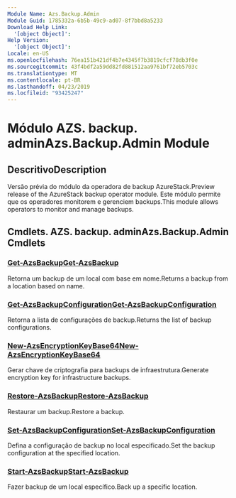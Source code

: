 ```yaml
---
Module Name: Azs.Backup.Admin
Module Guid: 1785332a-6b5b-49c9-ad07-8f7bbd8a5233
Download Help Link:
  '[object Object]': 
Help Version:
  '[object Object]': 
Locale: en-US
ms.openlocfilehash: 76ea151b421df4b7e4345f7b3819cfcf78db3f0e
ms.sourcegitcommit: 43f4bdf2a59dd82fd881512aa9761bf72eb5703c
ms.translationtype: MT
ms.contentlocale: pt-BR
ms.lasthandoff: 04/23/2019
ms.locfileid: "93425247"
---
```

# <span data-ttu-id="e7e6d-101">Módulo AZS. backup. admin</span><span class="sxs-lookup"><span data-stu-id="e7e6d-101">Azs.Backup.Admin Module</span></span>
## <span data-ttu-id="e7e6d-102">Descritivo</span><span class="sxs-lookup"><span data-stu-id="e7e6d-102">Description</span></span>
<span data-ttu-id="e7e6d-103">Versão prévia do módulo da operadora de backup AzureStack.</span><span class="sxs-lookup"><span data-stu-id="e7e6d-103">Preview release of the AzureStack backup operator module.</span></span>  <span data-ttu-id="e7e6d-104">Este módulo permite que os operadores monitorem e gerenciem backups.</span><span class="sxs-lookup"><span data-stu-id="e7e6d-104">This module allows operators to monitor and manage backups.</span></span>

## <span data-ttu-id="e7e6d-105">Cmdlets. AZS. backup. admin</span><span class="sxs-lookup"><span data-stu-id="e7e6d-105">Azs.Backup.Admin Cmdlets</span></span>
### [<span data-ttu-id="e7e6d-106">Get-AzsBackup</span><span class="sxs-lookup"><span data-stu-id="e7e6d-106">Get-AzsBackup</span></span>](Get-AzsBackup.md)
<span data-ttu-id="e7e6d-107">Retorna um backup de um local com base em nome.</span><span class="sxs-lookup"><span data-stu-id="e7e6d-107">Returns a backup from a location based on name.</span></span>

### [<span data-ttu-id="e7e6d-108">Get-AzsBackupConfiguration</span><span class="sxs-lookup"><span data-stu-id="e7e6d-108">Get-AzsBackupConfiguration</span></span>](Get-AzsBackupConfiguration.md)
<span data-ttu-id="e7e6d-109">Retorna a lista de configurações de backup.</span><span class="sxs-lookup"><span data-stu-id="e7e6d-109">Returns the list of backup configurations.</span></span>

### [<span data-ttu-id="e7e6d-110">New-AzsEncryptionKeyBase64</span><span class="sxs-lookup"><span data-stu-id="e7e6d-110">New-AzsEncryptionKeyBase64</span></span>](New-AzsEncryptionKeyBase64.md)
<span data-ttu-id="e7e6d-111">Gerar chave de criptografia para backups de infraestrutura.</span><span class="sxs-lookup"><span data-stu-id="e7e6d-111">Generate encryption key for infrastructure backups.</span></span>

### [<span data-ttu-id="e7e6d-112">Restore-AzsBackup</span><span class="sxs-lookup"><span data-stu-id="e7e6d-112">Restore-AzsBackup</span></span>](Restore-AzsBackup.md)
<span data-ttu-id="e7e6d-113">Restaurar um backup.</span><span class="sxs-lookup"><span data-stu-id="e7e6d-113">Restore a backup.</span></span>

### [<span data-ttu-id="e7e6d-114">Set-AzsBackupConfiguration</span><span class="sxs-lookup"><span data-stu-id="e7e6d-114">Set-AzsBackupConfiguration</span></span>](Set-AzsBackupConfiguration.md)
<span data-ttu-id="e7e6d-115">Defina a configuração de backup no local especificado.</span><span class="sxs-lookup"><span data-stu-id="e7e6d-115">Set the backup configuration at the specified location.</span></span>

### [<span data-ttu-id="e7e6d-116">Start-AzsBackup</span><span class="sxs-lookup"><span data-stu-id="e7e6d-116">Start-AzsBackup</span></span>](Start-AzsBackup.md)
<span data-ttu-id="e7e6d-117">Fazer backup de um local específico.</span><span class="sxs-lookup"><span data-stu-id="e7e6d-117">Back up a specific location.</span></span>

